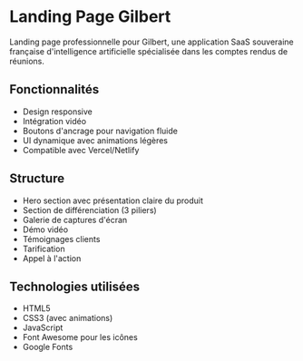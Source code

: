 # Landing Page Gilbert

Landing page professionnelle pour Gilbert, une application SaaS souveraine française d'intelligence artificielle spécialisée dans les comptes rendus de réunions.

## Fonctionnalités

- Design responsive
- Intégration vidéo
- Boutons d'ancrage pour navigation fluide
- UI dynamique avec animations légères
- Compatible avec Vercel/Netlify

## Structure

- Hero section avec présentation claire du produit
- Section de différenciation (3 piliers)
- Galerie de captures d'écran
- Démo vidéo
- Témoignages clients
- Tarification
- Appel à l'action

## Technologies utilisées

- HTML5
- CSS3 (avec animations)
- JavaScript
- Font Awesome pour les icônes
- Google Fonts
